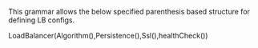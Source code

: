This grammar allows the below specified parenthesis based structure for defining LB configs.

LoadBalancer(Algorithm(),Persistence(),Ssl(),healthCheck())

